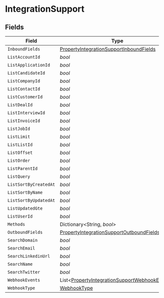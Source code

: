 # IntegrationSupport


## Fields

| Field                                                                                                               | Type                                                                                                                | Required                                                                                                            | Description                                                                                                         |
| ------------------------------------------------------------------------------------------------------------------- | ------------------------------------------------------------------------------------------------------------------- | ------------------------------------------------------------------------------------------------------------------- | ------------------------------------------------------------------------------------------------------------------- |
| `InboundFields`                                                                                                     | [PropertyIntegrationSupportInboundFields](../../Models/Components/PropertyIntegrationSupportInboundFields.md)       | :heavy_minus_sign:                                                                                                  | N/A                                                                                                                 |
| `ListAccountId`                                                                                                     | *bool*                                                                                                              | :heavy_minus_sign:                                                                                                  | N/A                                                                                                                 |
| `ListApplicationId`                                                                                                 | *bool*                                                                                                              | :heavy_minus_sign:                                                                                                  | N/A                                                                                                                 |
| `ListCandidateId`                                                                                                   | *bool*                                                                                                              | :heavy_minus_sign:                                                                                                  | N/A                                                                                                                 |
| `ListCompanyId`                                                                                                     | *bool*                                                                                                              | :heavy_minus_sign:                                                                                                  | N/A                                                                                                                 |
| `ListContactId`                                                                                                     | *bool*                                                                                                              | :heavy_minus_sign:                                                                                                  | N/A                                                                                                                 |
| `ListCustomerId`                                                                                                    | *bool*                                                                                                              | :heavy_minus_sign:                                                                                                  | N/A                                                                                                                 |
| `ListDealId`                                                                                                        | *bool*                                                                                                              | :heavy_minus_sign:                                                                                                  | N/A                                                                                                                 |
| `ListInterviewId`                                                                                                   | *bool*                                                                                                              | :heavy_minus_sign:                                                                                                  | N/A                                                                                                                 |
| `ListInvoiceId`                                                                                                     | *bool*                                                                                                              | :heavy_minus_sign:                                                                                                  | N/A                                                                                                                 |
| `ListJobId`                                                                                                         | *bool*                                                                                                              | :heavy_minus_sign:                                                                                                  | N/A                                                                                                                 |
| `ListLimit`                                                                                                         | *bool*                                                                                                              | :heavy_minus_sign:                                                                                                  | N/A                                                                                                                 |
| `ListListId`                                                                                                        | *bool*                                                                                                              | :heavy_minus_sign:                                                                                                  | N/A                                                                                                                 |
| `ListOffset`                                                                                                        | *bool*                                                                                                              | :heavy_minus_sign:                                                                                                  | N/A                                                                                                                 |
| `ListOrder`                                                                                                         | *bool*                                                                                                              | :heavy_minus_sign:                                                                                                  | N/A                                                                                                                 |
| `ListParentId`                                                                                                      | *bool*                                                                                                              | :heavy_minus_sign:                                                                                                  | N/A                                                                                                                 |
| `ListQuery`                                                                                                         | *bool*                                                                                                              | :heavy_minus_sign:                                                                                                  | N/A                                                                                                                 |
| `ListSortByCreatedAt`                                                                                               | *bool*                                                                                                              | :heavy_minus_sign:                                                                                                  | N/A                                                                                                                 |
| `ListSortByName`                                                                                                    | *bool*                                                                                                              | :heavy_minus_sign:                                                                                                  | N/A                                                                                                                 |
| `ListSortByUpdatedAt`                                                                                               | *bool*                                                                                                              | :heavy_minus_sign:                                                                                                  | N/A                                                                                                                 |
| `ListUpdatedGte`                                                                                                    | *bool*                                                                                                              | :heavy_minus_sign:                                                                                                  | N/A                                                                                                                 |
| `ListUserId`                                                                                                        | *bool*                                                                                                              | :heavy_minus_sign:                                                                                                  | N/A                                                                                                                 |
| `Methods`                                                                                                           | Dictionary<String, *bool*>                                                                                          | :heavy_minus_sign:                                                                                                  | N/A                                                                                                                 |
| `OutboundFields`                                                                                                    | [PropertyIntegrationSupportOutboundFields](../../Models/Components/PropertyIntegrationSupportOutboundFields.md)     | :heavy_minus_sign:                                                                                                  | N/A                                                                                                                 |
| `SearchDomain`                                                                                                      | *bool*                                                                                                              | :heavy_minus_sign:                                                                                                  | N/A                                                                                                                 |
| `SearchEmail`                                                                                                       | *bool*                                                                                                              | :heavy_minus_sign:                                                                                                  | N/A                                                                                                                 |
| `SearchLinkedinUrl`                                                                                                 | *bool*                                                                                                              | :heavy_minus_sign:                                                                                                  | N/A                                                                                                                 |
| `SearchName`                                                                                                        | *bool*                                                                                                              | :heavy_minus_sign:                                                                                                  | N/A                                                                                                                 |
| `SearchTwitter`                                                                                                     | *bool*                                                                                                              | :heavy_minus_sign:                                                                                                  | N/A                                                                                                                 |
| `WebhookEvents`                                                                                                     | List<[PropertyIntegrationSupportWebhookEvents](../../Models/Components/PropertyIntegrationSupportWebhookEvents.md)> | :heavy_minus_sign:                                                                                                  | N/A                                                                                                                 |
| `WebhookType`                                                                                                       | [WebhookType](../../Models/Components/WebhookType.md)                                                               | :heavy_minus_sign:                                                                                                  | N/A                                                                                                                 |